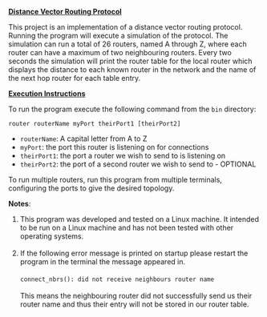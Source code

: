 **<ins>Distance Vector Routing Protocol</ins>**

This project is an implementation of a distance vector routing protocol.
Running the program will execute a simulation of the protocol.
The simulation can run a total of 26 routers, named A through Z, where each router
can have a maximum of two neighbouring routers. Every two seconds the simulation will
print the router table for the local router which displays the distance to each known
router in the network and the name of the next hop router for
each table entry.

**<ins>Execution Instructions</ins>**

To run the program execute the following command from the `bin` directory:

`router routerName myPort theirPort1 [theirPort2]`

- `routerName`: A capital letter from A to Z
- `myPort`: the port this router is listening on for connections
- `theirPort1`: the port a router we wish to send to is listening on
- `theirPort2`: the port of a second router we wish to send to - OPTIONAL

To run multiple routers, run this program from multiple terminals, configuring the ports to give the desired topology.

**Notes**:
1. This program was developed and tested on a Linux machine. It intended to be run on a Linux machine and has not 
   been tested with other operating systems.
   <br></br>
2. If the following error message is printed on startup please restart the 
   program in the terminal the message appeared in. 
    <br></br>
   `connect_nbrs(): did not receive neighbours router name`
   <br></br> 
   This means the neighbouring router did not successfully send us their router name and thus their entry will 
   not be stored in our router table.
   

